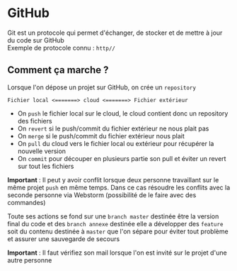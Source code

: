 # GitHub

Git est un protocole qui permet d'échanger, de stocker et de mettre à jour du code sur GitHub    
Exemple de protocole connu : `http//`

## Comment ça marche ?

Lorsque l'on dépose un projet sur GitHub, on crée un `repository`

`Fichier local <=======> cloud <=======> Fichier extérieur`

* On `push` le fichier local sur le cloud, le cloud contient donc un repository des fichiers  
* On `revert` si le push/commit du fichier extérieur ne nous plait pas  
* On `merge` si le push/commit du fichier extérieur nous plait  
* On `pull` du cloud vers le fichier local ou extérieur pour récupérer la nouvelle version  
* On `commit` pour découper en plusieurs partie son pull et éviter un revert sur tout les fichiers

**Important** : Il peut y avoir conflit lorsque deux personne travaillant sur le même projet `push` en même temps.
Dans ce cas résoudre les conflits avec la seconde personne via Webstorm (possibilité de le faire avec des commandes)

Toute ses actions se fond sur une `branch master` destinée être la version final du code et des `branch annexe` destinée elle a développer des `feature` soit du contenu destinée à `master` que l'on sépare pour éviter tout problème et assurer une sauvegarde de secours

**Important** : Il faut vérifiez son mail lorsque l'on est invité sur le projet d'une autre personne

